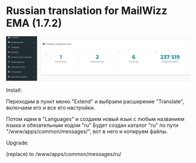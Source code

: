 # Russian translation for MailWizz EMA (1.7.2)

![screenshot](https://github.com/sergrych/mailwizz-russian-translation/blob/master/14.08.20.png)

Install:

Переходим в пункт меню "Extend" и выбраем расширение "Translate",
включаем его и все его настройки.

Потом идем в "Languages" и создаем новый язык с любым названием языка и обязательным кодом "ru"
Будет создан каталог "ru" по пути "/www/apps/common/messages/", вот в него и копируем файлы.


Upgrade:

(replace) to /www/apps/common/messages/ru/

